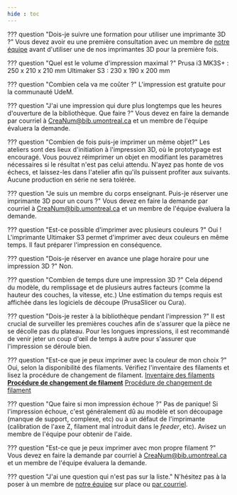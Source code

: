 ```yaml
---
hide : toc
---
```


<style>
  .md-content__button {
    display: none;
  }
</style>

??? question "Dois-je suivre une formation pour utiliser une imprimante 3D ?" 
    Vous devez avoir eu une première consultation avec un membre de [notre équipe](https://www.notion.so/5dae1fe35bfe4929968d9f070707d005) avant d'utiliser une de nos imprimantes 3D pour la première fois.
    
??? question "Quel est le volume d'impression maximal ?"
    Prusa i3 MK3S+ :  250 x 210 x 210 mm
    Ultimaker S3 : 230 x 190 x 200 mm
    
??? question "Combien cela va me coûter ?"
    L'impression est gratuite pour la communauté UdeM. 
    
??? question "J'ai une impression qui dure plus longtemps que les heures d'ouverture de la bibliothèque. Que faire ?" 
    Vous devez en faire la demande par courriel à CreaNum@bib.umontreal.ca et un membre de l'équipe évaluera la demande. 
    
??? question "Combien de fois puis-je imprimer un même objet?"
    Les ateliers sont des lieux d'initiation à l'impression 3D, où le prototypage est encouragé. Vous pouvez réimprimer un objet en modifiant les paramètres nécessaires si le résultat n'est pas celui attendu. N'ayez pas honte de vos échecs, et laissez-les dans l'atelier afin qu'ils puissent profiter aux suivants. Aucune production en série ne sera tolérée.
    
??? question "Je suis un membre du corps enseignant. Puis-je réserver une imprimante 3D pour un cours ?"
    Vous devez en faire la demande par courriel à CreaNum@bib.umontreal.ca et un membre de l'équipe évaluera la demande.
    
??? question "Est-ce possible d'imprimer avec plusieurs couleurs ?"
    Oui ! L'imprimante Ultimaker S3 permet d'imprimer avec deux couleurs en même temps. Il faut préparer l'impression en conséquence. 
    
??? question "Dois-je réserver en avance une plage horaire pour une impression 3D ?"
    Non.
    
??? question "Combien de temps dure une impression 3D ?"
    Cela dépend du modèle, du remplissage et de plusieurs autres facteurs (comme la hauteur des couches, la vitesse, etc.) Une estimation du temps requis est affichée dans les logiciels de découpe (PrusaSlicer ou Cura). 
    
??? question "Dois-je rester à la bibliothèque pendant l'impression ?" 
    Il est crucial de surveiller les premières couches afin de s'assurer que la pièce ne se décolle pas du plateau. Pour les longues impressions, il est recommandé de venir jeter un coup d'œil de temps à autre pour s'assurer que l'impression se déroule bien. 
    
??? question "Est-ce que je peux imprimer avec la couleur de mon choix ?"
    Oui, selon la disponibilité des filaments. Vérifiez l'inventaire des filaments et lisez la procédure de changement de filament. 
    [Inventaire des filaments](https://www.notion.so/Inventaire-des-filaments-43362ba801164e909b5ff5adf708633d)
    [**Procédure de changement de filament**](https://www.notion.so/Proc-dure-de-changement-de-filament-17802010bb994b74ae2601ceb8027d41)
    [Procédure de changement de filament](https://www.notion.so/Proc-dure-de-changement-de-filament-3d05fd38103e4e07b83039256f1044c2)
    
??? question "Que faire si mon impression échoue ?"
    Pas de panique! Si l'impression échoue, c'est généralement dû au modèle et son découpage (manque de support, complexe, etc) ou à un défaut de l'imprimante (calibration de l'axe Z, filament mal introduit dans le *feeder*, etc). Avisez un membre de l'équipe pour obtenir de l'aide. 
    
??? question "Est-ce que je peux imprimer avec mon propre filament ?"
    Vous devez en faire la demande par courriel à CreaNum@bib.umontreal.ca et un membre de l'équipe évaluera la demande. 
    
??? question "J'ai une question qui n'est pas sur la liste."
    N'hésitez pas à la poser à un membre de [notre équipe](https://www.notion.so/5dae1fe35bfe4929968d9f070707d005) sur place ou [par courriel](https://www.notion.so/Nous-joindre-33f9bd7c0c67457da83396c179ccb487).